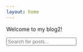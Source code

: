 ```yaml
---
layout: home
---
```


Welcome to my blog2!

<!-- This is for the search bar -->
<input type="text" id="search-input" placeholder="Search for posts...">
<ul id="results-container"></ul>

<!-- This script makes the search work -->
<script src="https://cdn.jsdelivr.net/npm/simple-jekyll-search@1.7.1/dest/simple-jekyll-search.min.js"></script>
<script>
SimpleJekyllSearch({
  searchInput: document.getElementById('search-input'),
  resultsContainer: document.getElementById('results-container'),
  json: '{{ site.baseurl }}/search.json',
  searchResultTemplate: '<li><a href="{url}" title="{desc}">{title}</a></li>',
  noResultsText: 'No results found'
})
</script>
